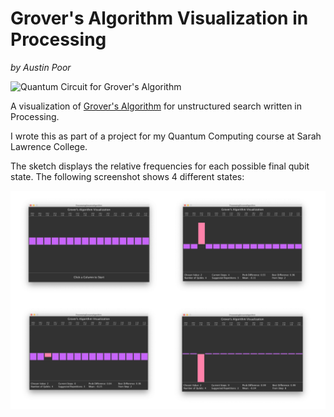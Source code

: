 # Grover's Algorithm Visualization in Processing

_by Austin Poor_

![Quantum Circuit for Grover's Algorithm](https://upload.wikimedia.org/wikipedia/commons/thumb/a/ae/Grovers_algorithm.svg/2880px-Grovers_algorithm.svg.png)


A visualization of [Grover's Algorithm](https://en.wikipedia.org/wiki/Grover%27s_algorithm) for unstructured search written in Processing.

I wrote this as part of a project for my Quantum Computing course at Sarah Lawrence College.

The sketch displays the relative frequencies for each possible final qubit state. The following screenshot shows 4 different states:

![Screenshot from the Processing Sketch](images/grovers_viz.png)

